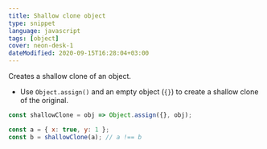 ```yaml
---
title: Shallow clone object
type: snippet
language: javascript
tags: [object]
cover: neon-desk-1
dateModified: 2020-09-15T16:28:04+03:00
---
```


Creates a shallow clone of an object.

- Use `Object.assign()` and an empty object (`{}`) to create a shallow clone of the original.

```js
const shallowClone = obj => Object.assign({}, obj);
```

```js
const a = { x: true, y: 1 };
const b = shallowClone(a); // a !== b
```